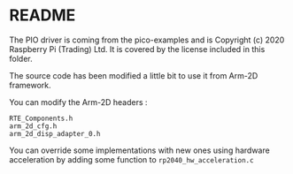 # README

The PIO driver is coming from the pico-examples and is Copyright (c) 2020 Raspberry Pi (Trading) Ltd.
It is covered by the license included in this folder.

The source code has been modified a little bit to use it from Arm-2D framework.

You can modify the Arm-2D headers :

`RTE_Components.h`		
`arm_2d_cfg.h`	
`arm_2d_disp_adapter_0.h`

You can override some implementations with new ones using hardware acceleration by adding some function to `rp2040_hw_acceleration.c`

